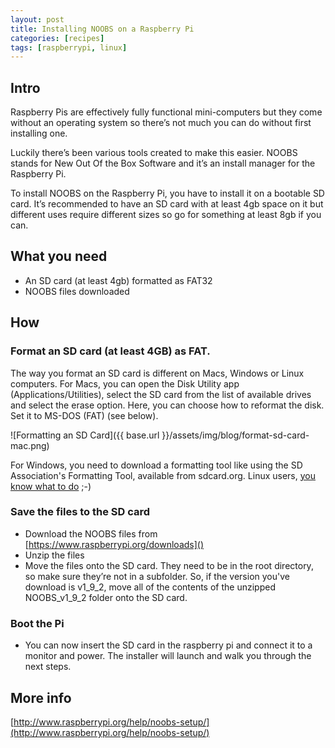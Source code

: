 ```yaml
---
layout: post
title: Installing NOOBS on a Raspberry Pi
categories: [recipes]
tags: [raspberrypi, linux]
---
```


## Intro
Raspberry Pis are effectively fully functional mini-computers but they come without an operating system so there’s not much you can do without first installing one.

Luckily there’s been various tools created to make this easier. NOOBS stands for New Out Of the Box Software and it’s an install manager for the Raspberry Pi.

To install NOOBS on the Raspberry Pi, you have to install it on a bootable SD card. It’s recommended to have an SD card with at least 4gb space on it but different uses require different sizes so go for something at least 8gb if you can.

## What you need

- An SD card (at least 4gb) formatted as FAT32
- NOOBS files downloaded


## How

### Format an SD card (at least 4GB) as FAT.

The way you format an SD card is different on Macs, Windows or Linux computers. For Macs, you can open the Disk Utility app (Applications/Utilities), select the SD card from the list of available drives and select the erase option. Here, you can choose how to reformat the disk. Set it to MS-DOS (FAT) (see below).

![Formatting an SD Card]({{ base.url }}/assets/img/blog/format-sd-card-mac.png)


For Windows, you need to download a formatting tool like using the SD Association's Formatting Tool, available from sdcard.org. Linux users, [you know what to do](http://qdosmsq.dunbar-it.co.uk/blog/2013/06/noobs-for-raspberry-pi/ ) ;-)

### Save the files to the SD card

- Download the NOOBS files from [https://www.raspberrypi.org/downloads]()
- Unzip the files
- Move the files onto the SD card. They need to be in the root directory, so make sure they’re not in a subfolder. So, if the version you've download is v1_9_2, move all of the contents of the unzipped NOOBS_v1_9_2 folder onto the SD card.

### Boot the Pi
- You can now insert the SD card in the raspberry pi and connect it to a monitor and power. The installer will launch and walk you through the next steps.

## More info

[http://www.raspberrypi.org/help/noobs-setup/](http://www.raspberrypi.org/help/noobs-setup/)
